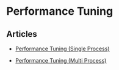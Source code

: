 # Performance Tuning


## Articles

-   [Performance Tuning (Single Process)](/articles/performance-tuning-single-process.md)


-   [Performance Tuning (Multi Process)](/articles/performance-tuning-multi-process.md)
